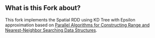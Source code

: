 

## What is this Fork about?
This fork implements the Spatial RDD using KD Tree with Epsilon approximation based on [Parallel Algorithms for Constructing Range and
Nearest-Neighbor Searching Data Structures](https://users.cs.duke.edu/~pankaj/publications/papers/mr-ds.pdf).
